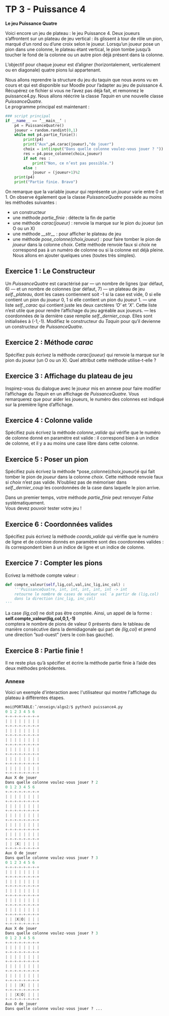 # TP 3 - Puissance 4

**Le jeu Puissance Quatre**

Voici encore un jeu de plateau : le jeu Puissance 4. Deux joueurs s’affrontent sur un plateau de jeu vertical : ils glissent à tour de rôle un pion, marqué d’un rond ou d’une croix selon le joueur. Lorsqu’un joueur pose un pion dans une colonne, le plateau étant vertical, le pion tombe jusqu’à toucher le fond de la colonne ou un autre pion déjà présent dans la colonne.

L’objectif pour chaque joueur est d’aligner (horizontalement, verticalement ou en diagonale) quatre pions lui appartenant.

Nous allons reprendre la structure du jeu du taquin que nous avons vu en cours et qui est disponible sur Moodle pour l’adapter au jeu de puissance 4. Récupérez ce fichier si vous ne l’avez pas déjà fait, et remonnez le puissance4.py. Nous allons réécrire la classe *Taquin* en une nouvelle classe *PuissanceQuatre*.  
Le programme principal est maintenant :

``` Python
### script principal
if __name__ == ’__main__’ :
	p4 = PuissanceQuatre()
	joueur = random.randint(0,1)
	while not p4.partie_finie():
		print(p4)
		print("Aux",p4.carac(joueur),"de jouer")
		choix = int(input("Dans quelle colonne voulez-vous jouer ? "))
		res = p4.pose_colonne(choix,joueur)
		if not res :
			print("Non, ce n’est pas possible.")
		else :
			joueur = (joueur+1)%2
	print(p4)
	print("Partie finie. Bravo")
```

On remarque que la variable joueur qui représente un *joueur* varie entre 0 et 1. On observe également que la classe *PuissanceQuatre* possède au moins les méthodes suivantes :  
- un constructeur
- une méthode *partie_finie* : détecte la fin de partie
- une méthode *carac(joueur)* : renvoie la marque sur le pion du joueur (un O ou un X)
- une méthode *\_\_str\_\_* : pour afficher le plateau de jeu
- une méthode *pose_colonne(choix,joueur)* : pour faire tomber le pion de *joueur* dans
la colonne *choix*. Cette méthode renvoie faux si *choix* ne correspond pas à un numéro de
colonne ou si la colonne est déjà pleine.
Nous allons en ajouter quelques unes (toutes très simples).

## Exercice 1 : Le Constructeur

Un *PuissanceQuatre* est caractérisé par
— un nombre de lignes (par défaut, 6)
— et un nombre de colonnes (par défaut, 7)
— un plateau de jeu *self._plateau*, dont les cases contiennent soit -1 si la case est vide, 0 si elle contient un pion du joueur 0, 1 si elle contient un pion du joueur 1.
— une liste *self._carac* qui contient juste les deux carctères *’O’* et *’X’*. Cette liste n’est utile que pour rendre l’affichage du jeu agréable aux joueurs.
— les coordonnées de la dernière case remplie *self._dernier_coup*. Elles sont initialisées à (-1,-1).
Modifiez le constructeur du *Taquin* pour qu’il devienne un constructeur de *PuissanceQuatre*.

## Exercice 2 : Méthode ***carac***

Spécifiez puis écrivez la méthode *carac(joueur)* qui renvoie la marque sur le pion du joueur (un O ou un X). Quel attribut cette méthode utilise-t-elle ?

## Exercice 3 : Affichage du plateau de jeu

Inspirez-vous du dialogue avec le joueur mis en annexe pour faire modifier l’affichage du *Taquin* en un affichage de *PuissanceQuatre*. Vous remarquerez que pour aider les joueurs, le numéro des colonnes est indiqué sur la première ligne d’affichage.

## Exercice 4 : Colonne valide

Spécifiez puis écrivez la méthode *colonne_valide* qui vérifie que le numéro de colonne donné en paramètre est valide : il correspond bien à un indice de colonne, et il y a au moins une case libre dans cette colonne.

## Exercice 5 : Poser un pion

Spécifiez puis écrivez la méthode *pose_colonne(choix,joueur)é qui fait tomber le pion de
*joueur* dans la colonne *choix*. Cette méthode renvoie faux si *choix* n’est pas valide. N’oubliez pas de mémoriser dans *self._dernier_coup* les coordonnées de la case dans laquelle le pion arrive.

  Dans un premier temps, votre méthode *partie_finie* peut renvoyer *False* systématiquement.  
Vous devez pouvoir tester votre jeu !

## Exercice 6 : Coordonnées valides

Spécifiez puis écrivez la méthode *coords_valide* qui vérifie que le numéro de ligne et de colonne donnés en paramètre sont des coordonnées valides : ils correspondent bien à un indice de ligne et un indice de colonne.

## Exercice 7 : Compter les pions

Ecrivez la méthode compte valeur :

```Python
def compte_valeur(self,lig,col,val,inc_lig,inc_col) :
	'''PuissanceQuatre, int, int, int, int, int -> int
	retourne le nombre de cases de valeur val `a partir de (lig,col)
	dans la direction (inc_lig, inc_col)
'''
```
La case *(lig,col)* ne doit pas être comptée. Ainsi, un appel de la forme :  
**self.compte_valeur(lig,col,0,1,-1)**  
comptera le nombre de pions de valeur 0 présents dans le tableau de manière consécutive dans la demidiagonale qui part de *(lig,col)* et prend une direction ”sud-ouest” (vers le coin bas gauche).

## Exercice 8 : Partie finie !

Il ne reste plus qu’à spécifier et écrire la méthode partie finie à l’aide des deux méthodes précédentes.

### Annexe

Voici un exemple d'interaction avec l'utilisateur qui montre l'affichage du plateau à différentes étapes.

```Python
moi@PORTABLE:˜/enseign/algo2/$ python3 puissance4.py
0 1 2 3 4 5 6
+-+-+-+-+-+-+-+
| | | | | | | |
+-+-+-+-+-+-+-+
| | | | | | | |
+-+-+-+-+-+-+-+
| | | | | | | |
+-+-+-+-+-+-+-+
| | | | | | | |
+-+-+-+-+-+-+-+
| | | | | | | |
+-+-+-+-+-+-+-+
| | | | | | | |
+-+-+-+-+-+-+-+
Aux X de jouer
Dans quelle colonne voulez-vous jouer ? 2
0 1 2 3 4 5 6
+-+-+-+-+-+-+-+
| | | | | | | |
+-+-+-+-+-+-+-+
| | | | | | | |
+-+-+-+-+-+-+-+
| | | | | | | |
+-+-+-+-+-+-+-+
| | | | | | | |
+-+-+-+-+-+-+-+
| | | | | | | |
+-+-+-+-+-+-+-+
| | |X| | | | |
+-+-+-+-+-+-+-+
Aux O de jouer
Dans quelle colonne voulez-vous jouer ? 3
0 1 2 3 4 5 6
+-+-+-+-+-+-+-+
| | | | | | | |
+-+-+-+-+-+-+-+
| | | | | | | |
+-+-+-+-+-+-+-+
| | | | | | | |
+-+-+-+-+-+-+-+
| | | | | | | |
+-+-+-+-+-+-+-+
| | | | | | | |
+-+-+-+-+-+-+-+
| | |X|O| | | |
+-+-+-+-+-+-+-+
Aux X de jouer
Dans quelle colonne voulez-vous jouer ? 3
0 1 2 3 4 5 6
+-+-+-+-+-+-+-+
| | | | | | | |
+-+-+-+-+-+-+-+
| | | | | | | |
+-+-+-+-+-+-+-+
| | | | | | | |
+-+-+-+-+-+-+-+
| | | | | | | |
+-+-+-+-+-+-+-+
| | | |X| | | |
+-+-+-+-+-+-+-+
| | |X|O| | | |
+-+-+-+-+-+-+-+
Aux O de jouer
Dans quelle colonne voulez-vous jouer ? ...
```